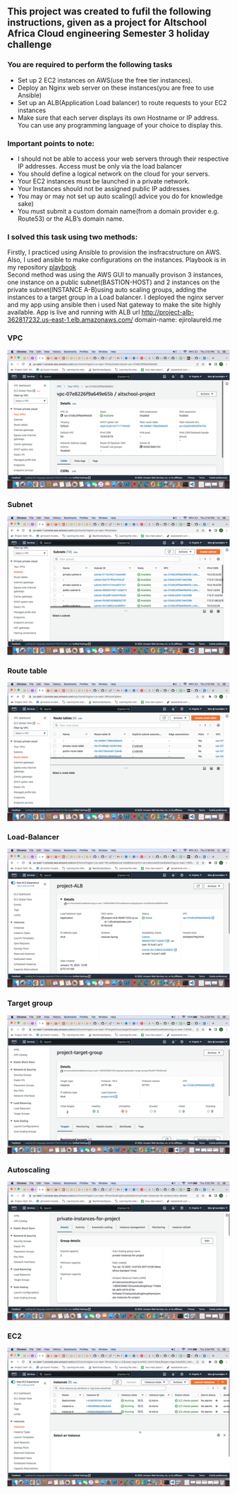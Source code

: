 ## This project was created to fufil the following instructions, given as a project for Altschool Africa Cloud engineering Semester 3 holiday challenge


### You are required to perform the following tasks

- Set up 2 EC2 instances on AWS(use the free tier instances).
- Deploy an Nginx web server on these instances(you are free to use Ansible)
- Set up an ALB(Application Load balancer) to route requests to your EC2 instances
- Make sure that each server displays its own Hostname or IP address. You can use any programming language of your choice to display this.

### Important points to note:

- I should not be able to access your web servers through their respective IP addresses. Access must be only via the load balancer
- You should define a logical network on the cloud for your servers.
- Your EC2 instances must be launched in a private network.
- Your Instances should not be assigned public IP addresses.
- You may or may not set up auto scaling(I advice you do for knowledge sake)
- You must submit a custom domain name(from a domain provider e.g. Route53) or the ALB’s domain name.





### I solved this task using two methods:
Firstly, I practiced using Ansible to provision the insfracstructure on AWS. Also, I used ansible to make configurations on the instances. Playbook is in my repository
[playbook](https://github.com/EjiroLaurelD/altschool-cloud-exercises/tree/master/semester3-exercises/hostname/AWS-Ansible)                                                  
Second method was using the AWS GUI to manually provison 3 instances, one instance on a public subnet(BASTION-HOST) and 2 instances on the private subnet(INSTANCE A-B)using auto scaling groups, adding the instances to a target group in a Load balancer. 
I deployed the nginx server and my app using ansible then i used Nat gateway to make the site highly available.
App is live and running with ALB url http://project-alb-362817232.us-east-1.elb.amazonaws.com/
 domain-name: ejirolaureld.me
 
### VPC
![VPC](../hostname//vpc.png)

### Subnet
![subnet](../hostname/subnets.png)

### Route table
![routetable](../hostname/route-table.png)

### Load-Balancer
![Loadbalancer](../hostname/lb.png)

### Target group
![targetgroup](../hostname/target-group.png)

### Autoscaling
![Autoscaling](../hostname/autoscaling.png)

### EC2
![instance](../hostname/instance.png)





